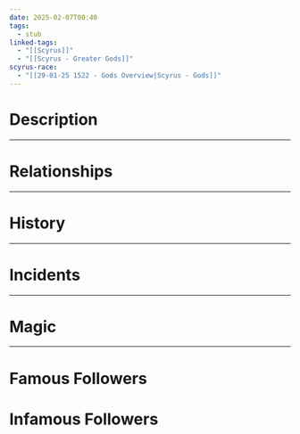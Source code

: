 ```yaml
---
date: 2025-02-07T00:40
tags:
  - stub
linked-tags:
  - "[[Scyrus]]"
  - "[[Scyrus - Greater Gods]]"
scyrus-race:
  - "[[29-01-25 1522 - Gods Overview|Scyrus - Gods]]"
---
```

# Description

---
# Relationships

---
# History

---
# Incidents

---
# Magic


---
# Famous Followers
# Infamous Followers


